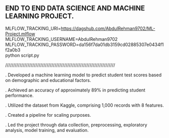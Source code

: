 ## END TO END DATA SCIENCE AND MACHINE LEARNING PROJECT.

MLFLOW_TRACKING_URI=https://dagshub.com/AbdulRehman9702/ML-Project.mlflow \
MLFLOW_TRACKING_USERNAME=AbdulRehman9702 \
MLFLOW_TRACKING_PASSWORD=da156f7da01db3159cd02885307e0434f1f2a0b3 \
python script.py

/////////////////////////////////////////////////////////////////////

. Developed a machine learning model to predict student test scores based on demographic and educational factors.

. Achieved an accuracy of approximately 89% in predicting student performance.

. Utilized the dataset from Kaggle, comprising 1,000 records with 8 features.

. Created a pipeline for scaling purposes.

. Led the project through data collection, preprocessing, exploratory analysis, model training, and evaluation.

